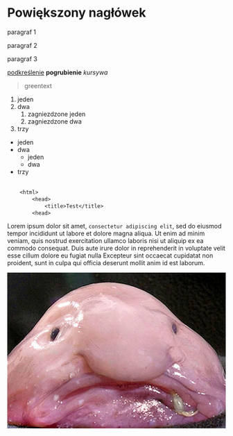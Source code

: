 # Powiększony nagłówek

paragraf 1

paragraf 2

paragraf 3

<ins>podkreślenie</ins>
**pogrubienie**
*kursywa*

>greentext

1. jeden
2. dwa
	1. zagniezdzone jeden
	2. zagniezdzone dwa
3. trzy

- jeden
- dwa
	- jeden
	- dwa
- trzy

```

	<html>
		<head>
			<title>Test</title>
		<head>
```
Lorem ipsum dolor sit amet, `consectetur adipiscing elit`, sed do eiusmod tempor incididunt ut labore et dolore magna aliqua. Ut enim ad minim veniam, quis nostrud exercitation ullamco laboris nisi ut aliquip ex ea commodo consequat. Duis aute irure dolor in reprehenderit in voluptate velit esse cillum dolore eu fugiat nulla
 Excepteur sint occaecat cupidatat non proident, sunt in culpa qui officia deserunt mollit anim id est laborum.


![Alt text](https://github.com/mtallar/warsztat_13/blob/master/blobfish.jpg)
